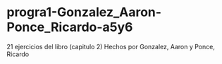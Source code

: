 # progra1-Gonzalez_Aaron-Ponce_Ricardo-a5y6
21 ejercicios del libro (capitulo 2) Hechos por Gonzalez, Aaron y Ponce, Ricardo
